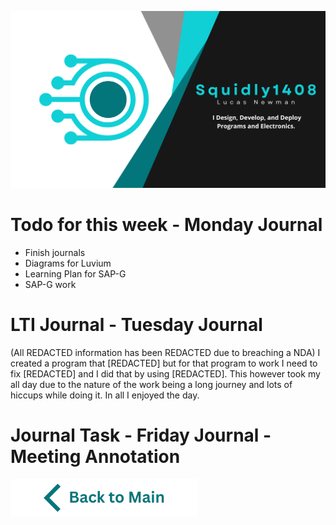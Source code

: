 ![Header](https://raw.githubusercontent.com/Squidly1408/Journals-Term-1-2024/main/title.png
)
# Todo for this week - Monday Journal
- Finish journals
- Diagrams for Luvium
- Learning Plan for SAP-G
- SAP-G work

# LTI Journal - Tuesday Journal

(All REDACTED information has been REDACTED due to breaching a NDA)
I created a program that [REDACTED] but for that program to work I need to fix [REDACTED] and I did that by using [REDACTED]. This however took my all day due to the nature of the work being a long journey and lots of hiccups while doing it.
In all I enjoyed the day.

# Journal Task - Friday Journal - Meeting Annotation



[![back to main](https://raw.githubusercontent.com/Squidly1408/Journals-Term-2-2024/main/Back%20to%20Main.png)](https://github.com/Squidly1408/Journals-Term-2-2024/blob/main/Readme.md)